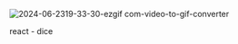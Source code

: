 ![2024-06-2319-33-30-ezgif com-video-to-gif-converter](https://github.com/beyzaoclll/react-3-dice/assets/139500362/13faca0d-dcbe-49ea-9659-9dabde0c37a6)

react - dice
